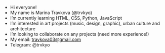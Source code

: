 - Hi everyone!
- My name is Marina Travkova (@trvkyo)
- I’m currently learning HTML, CSS, Python, JavaScript
- I’m interested in art projects (music, design, graphic), urban culture and architecture
- I’m looking to collaborate on any projects (need more experience!)
- My email: travkova03@gmail.com
- Telegram: @trvkyo

<!---
trvkyo/trvkyo is a ✨ special ✨ repository because its `README.md` (this file) appears on your GitHub profile.
You can click the Preview link to take a look at your changes.
--->
